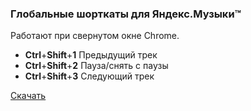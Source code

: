 ### Глобальные шорткаты для Яндекс.Музыки™

Работают при свернутом окне Chrome.

- **Ctrl**+**Shift**+**1** Предыдущий трек 
- **Ctrl**+**Shift**+**2** Пауза/снять с паузы 
- **Ctrl**+**Shift**+**3** Следующий трек     

[Скачать](https://github.com/Recognized/ya-music-shortcuts/releases/download/1.0.0/ya.music.shortcut.crx)
